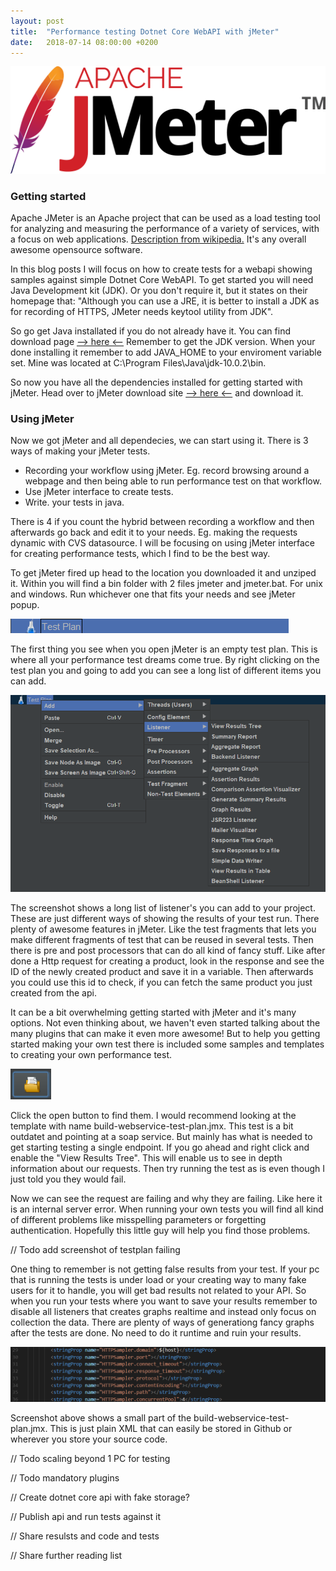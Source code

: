 ```yaml
---
layout: post
title:  "Performance testing Dotnet Core WebAPI with jMeter"
date:   2018-07-14 08:00:00 +0200
---
```


![jMeter](/assets/jMeterlogo.png)

### Getting started
Apache JMeter is an Apache project that can be used as a load testing tool for analyzing and measuring the performance of a variety of services, with a focus on web applications. [Description from wikipedia.](https://en.wikipedia.org/wiki/Apache_JMeter) It's any overall awesome opensource software.

In this blog posts I will focus on how to create tests for a webapi showing samples against simple Dotnet Core WebAPI. To get started you will need Java Development kit (JDK). Or you don't require it, but it states on their homepage that: "Although you can use a JRE, it is better to install a JDK as for recording of HTTPS, JMeter needs keytool utility from JDK".

So go get Java installated if you do not already have it. You can find download page [--> here <--](http://www.oracle.com/technetwork/java/javase/downloads/index.html) Remember to get the JDK version. When your done installing it remember to add JAVA_HOME to your enviroment variable set. Mine was located at C:\Program Files\Java\jdk-10.0.2\bin.

So now you have all the dependencies installed for getting started with jMeter. Head over to jMeter download site [--> here <--](http://jmeter.apache.org/download_jmeter.cgi) and download it.

### Using jMeter
Now we got jMeter and all dependecies, we can start using it. There is 3 ways of making your jMeter tests.

* Recording your workflow using jMeter. Eg. record browsing around a webpage and then being able to run performance test on that workflow.
* Use jMeter interface to create tests.
* Write. your tests in java.

There is 4 if you count the hybrid between recording a workflow and then afterwards go back and edit it to your needs. Eg. making the requests dynamic with CVS datasource. I will be focusing on using jMeter interface for creating performance tests, which I find to be the best way. 

To get jMeter fired up head to the location you downloaded it and unziped it. Within you will find a bin folder with 2 files jmeter and jmeter.bat. For unix and windows. Run whichever one that fits your needs and see jMeter popup.

![Empty plan](/assets/jmeteremptyplan.png)

The first thing you see when you open jMeter is an empty test plan. This is where all your performance test dreams come true. By right clicking on the test plan you and going to add you can see a long list of different items you can add.

![jMeter plan](/assets/jmetertestplan.png)

The screenshot shows a long list of listener's you can add to your project. These are just different ways of showing the results of your test run. There plenty of awesome features in jMeter. Like the test fragments that lets you make different fragments of test that can be reused in several tests. Then there is pre and post processors that can do all kind of fancy stuff. Like after done a Http request for creating a product, look in the response and see the ID of the newly created product and save it in a variable. Then afterwards you could use this id to check, if you can fetch the same product you just created from the api.

It can be a bit overwhelming getting started with jMeter and it's many options. Not even thinking about, we haven't even started talking about the many plugins that can make it even more awesome! But to help you getting started making your own test there is included some samples and templates to creating your own performance test.

![Open](/assets/opentest.png)

Click the open button to find them. I would recommend looking at the template with name build-webservice-test-plan.jmx. This test is a bit outdatet and pointing at a soap service. But mainly has what is needed to get starting testing a single endpoint. If you go ahead and right click and enable the "View Results Tree". This will enable us to see in depth information about our requests. Then try running the test as is even though I just told you they would fail.

Now we can see the request are failing and why they are failing. Like here it is an internal server error. When running your own tests you will find all kind of different problems like misspelling parameters or forgetting authentication. Hopefully this little guy will help you find those problems.

// Todo add screenshot of testplan failing

One thing to remember is not getting false results from your test. If your pc that is running the tests is under load or your creating way to many fake users for it to handle, you will get bad results not related to your API. So when you run your tests where you want to save your results remember to disable all listeners that creates graphs realtime and instead only focus on collection the data. There are plenty of ways of generationg fancy graphs after the tests are done. No need to do it runtime and ruin your results. 

![testplan xml](/assets/jmeterplanxml.png)

Screenshot above shows a small part of the build-webservice-test-plan.jmx. This is just plain XML that can easily be stored in Github or wherever you store your source code.

// Todo scaling beyond 1 PC for testing

// Todo mandatory plugins

// Create dotnet core api with fake storage?

// Publish api and run tests against it

// Share resulsts and code and tests

// Share further reading list